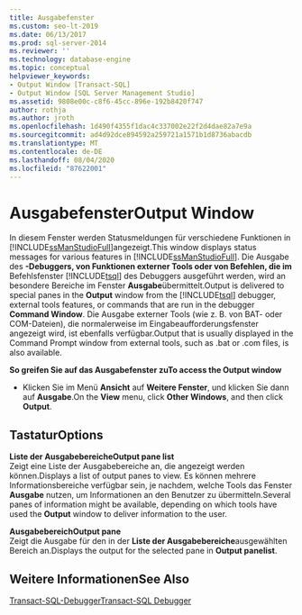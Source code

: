 ```yaml
---
title: Ausgabefenster
ms.custom: seo-lt-2019
ms.date: 06/13/2017
ms.prod: sql-server-2014
ms.reviewer: ''
ms.technology: database-engine
ms.topic: conceptual
helpviewer_keywords:
- Output Window [Transact-SQL]
- Output Window [SQL Server Management Studio]
ms.assetid: 9808e00c-c8f6-45cc-896e-192b8420f747
author: rothja
ms.author: jroth
ms.openlocfilehash: 1d490f4355f1dac4c337002e22f2d4dae82a7e9a
ms.sourcegitcommit: ad4d92dce894592a259721a1571b1d8736abacdb
ms.translationtype: MT
ms.contentlocale: de-DE
ms.lasthandoff: 08/04/2020
ms.locfileid: "87622001"
---
```

# <a name="output-window"></a><span data-ttu-id="2e225-102">Ausgabefenster</span><span class="sxs-lookup"><span data-stu-id="2e225-102">Output Window</span></span>
  <span data-ttu-id="2e225-103">In diesem Fenster werden Statusmeldungen für verschiedene Funktionen in [!INCLUDE[ssManStudioFull](../../includes/ssmanstudiofull-md.md)]angezeigt.</span><span class="sxs-lookup"><span data-stu-id="2e225-103">This window displays status messages for various features in [!INCLUDE[ssManStudioFull](../../includes/ssmanstudiofull-md.md)].</span></span> <span data-ttu-id="2e225-104">Die Ausgabe des **-Debuggers, von Funktionen externer Tools oder von Befehlen, die im** Befehlsfenster [!INCLUDE[tsql](../../includes/tsql-md.md)] des Debuggers ausgeführt werden, wird an besondere Bereiche im Fenster **Ausgabe**übermittelt.</span><span class="sxs-lookup"><span data-stu-id="2e225-104">Output is delivered to special panes in the **Output** window from the [!INCLUDE[tsql](../../includes/tsql-md.md)] debugger, external tools features, or commands that are run in the debugger **Command Window**.</span></span> <span data-ttu-id="2e225-105">Die Ausgabe externer Tools (wie z. B. von BAT- oder COM-Dateien), die normalerweise im Eingabeaufforderungsfenster angezeigt wird, ist ebenfalls verfügbar.</span><span class="sxs-lookup"><span data-stu-id="2e225-105">Output that is usually displayed in the Command Prompt window from external tools, such as .bat or .com files, is also available.</span></span>  
  
 <span data-ttu-id="2e225-106">**So greifen Sie auf das Ausgabefenster zu**</span><span class="sxs-lookup"><span data-stu-id="2e225-106">**To access the Output window**</span></span>  
  
-   <span data-ttu-id="2e225-107">Klicken Sie im Menü **Ansicht** auf **Weitere Fenster**, und klicken Sie dann auf **Ausgabe**.</span><span class="sxs-lookup"><span data-stu-id="2e225-107">On the **View** menu, click **Other Windows**, and then click **Output**.</span></span>  
  
## <a name="options"></a><span data-ttu-id="2e225-108">Tastatur</span><span class="sxs-lookup"><span data-stu-id="2e225-108">Options</span></span>  
 <span data-ttu-id="2e225-109">**Liste der Ausgabebereiche**</span><span class="sxs-lookup"><span data-stu-id="2e225-109">**Output pane list**</span></span>  
 <span data-ttu-id="2e225-110">Zeigt eine Liste der Ausgabebereiche an, die angezeigt werden können.</span><span class="sxs-lookup"><span data-stu-id="2e225-110">Displays a list of output panes to view.</span></span> <span data-ttu-id="2e225-111">Es können mehrere Informationsbereiche verfügbar sein, je nachdem, welche Tools das Fenster **Ausgabe** nutzen, um Informationen an den Benutzer zu übermitteln.</span><span class="sxs-lookup"><span data-stu-id="2e225-111">Several panes of information might be available, depending on which tools have used the **Output** window to deliver information to the user.</span></span>  
  
 <span data-ttu-id="2e225-112">**Ausgabebereich**</span><span class="sxs-lookup"><span data-stu-id="2e225-112">**Output pane**</span></span>  
 <span data-ttu-id="2e225-113">Zeigt die Ausgabe für den in der **Liste der Ausgabebereiche**ausgewählten Bereich an.</span><span class="sxs-lookup"><span data-stu-id="2e225-113">Displays the output for the selected pane in **Output panelist**.</span></span>  
  
## <a name="see-also"></a><span data-ttu-id="2e225-114">Weitere Informationen</span><span class="sxs-lookup"><span data-stu-id="2e225-114">See Also</span></span>  
 [<span data-ttu-id="2e225-115">Transact-SQL-Debugger</span><span class="sxs-lookup"><span data-stu-id="2e225-115">Transact-SQL Debugger</span></span>](transact-sql-debugger.md)  
